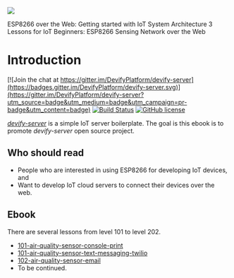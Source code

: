 ![](http://res.cloudinary.com/jollen/image/upload/h_110/v1455862763/devify-logo_rh63vl.png)

ESP8266 over the Web: Getting started with IoT System Architecture
3 Lessons for IoT Beginners: ESP8266 Sensing Network over the Web

# Introduction

[![Join the chat at https://gitter.im/DevifyPlatform/devify-server](https://badges.gitter.im/DevifyPlatform/devify-server.svg)](https://gitter.im/DevifyPlatform/devify-server?utm_source=badge&utm_medium=badge&utm_campaign=pr-badge&utm_content=badge)
[![Build Status](https://travis-ci.org/DevifyPlatform/devify-server.svg?branch=master)](https://travis-ci.org/DevifyPlatform/devify-server)
[![GitHub license](https://img.shields.io/github/license/DevifyPlatform/devify-server.svg)](https://github.com/DevifyPlatform/devify-server)

[*devify-server*](https://github.com/DevifyPlatform/devify-server) is a simple IoT server boilerplate. The goal is this ebook is to promote *devify-server* open source project.

## Who should read

* People who are interested in using ESP8266 for developing IoT devices, and
* Want to develop IoT cloud servers to connect their devices over the web.

## Ebook

There are several lessons from level 101 to level 202.

* [101-air-quality-sensor-console-print](101-air-quality-sensor-console-print)
* [101-air-quality-sensor-text-messaging-twilio](101-air-quality-sensor-text-messaging-twilio)
* [102-air-quality-sensor-email](102-air-quality-sensor-email)
* To be continued.
